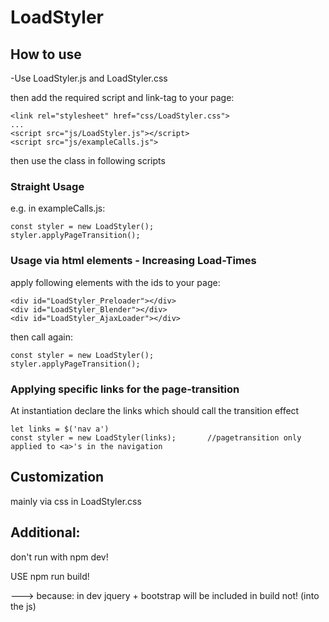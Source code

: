 

# LoadStyler


## How to use


-Use LoadStyler.js and LoadStyler.css

then add the required script and link-tag to your page:

```
<link rel="stylesheet" href="css/LoadStyler.css">
...
<script src="js/LoadStyler.js"></script>
<script src="js/exampleCalls.js">
```

then use the class in following scripts



### Straight Usage

e.g. in exampleCalls.js:

```
const styler = new LoadStyler();
styler.applyPageTransition();
```



### Usage via html elements - Increasing Load-Times

apply following elements with the ids to your page:

```
<div id="LoadStyler_Preloader"></div>
<div id="LoadStyler_Blender"></div>
<div id="LoadStyler_AjaxLoader"></div>
```

then call again:

```
const styler = new LoadStyler();
styler.applyPageTransition();
```


### Applying specific links for the page-transition


At instantiation declare the links which should call the transition effect

```
let links = $('nav a')
const styler = new LoadStyler(links);       //pagetransition only applied to <a>'s in the navigation

```


## Customization

mainly via css in LoadStyler.css


## Additional:

don't run with npm dev!

USE npm run build!

---> because: in dev jquery + bootstrap will be included in build not! (into the js)